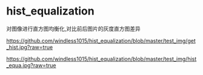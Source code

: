 # hist_equalization
对图像进行直方图均衡化,对比前后图片的灰度直方图差异

https://github.com/windless1015/hist_equalization/blob/master/test_img/get_hist.jpg?raw=true

https://github.com/windless1015/hist_equalization/blob/master/test_img/hist_equa.jpg?raw=true
